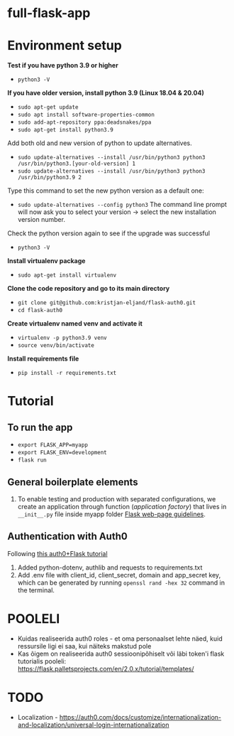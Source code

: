 # full-flask-app
# Environment setup
**Test if you have python 3.9 or higher**
* `python3 -V`

**If you have older version, install python 3.9 (Linux 18.04 & 20.04)**
* `sudo apt-get update`
* `sudo apt install software-properties-common`
* `sudo add-apt-repository ppa:deadsnakes/ppa`
* `sudo apt-get install python3.9`

Add both old and new version of python to update alternatives.
* `sudo update-alternatives --install /usr/bin/python3 python3 /usr/bin/python3.[your-old-version] 1`
* `sudo update-alternatives --install /usr/bin/python3 python3 /usr/bin/python3.9 2`

Type this command to set the new python version as a default one:
* `sudo update-alternatives --config python3`
The command line prompt will now ask you to select your version -> select the new installation version number.

Check the python version again to see if the upgrade was successful
* `python3 -V`

**Install virtualenv package**
* `sudo apt-get install virtualenv`

**Clone the code repository and go to its main directory**
* `git clone git@github.com:kristjan-eljand/flask-auth0.git`
* `cd flask-auth0`

**Create virtualenv named venv and activate it**
* `virtualenv -p python3.9 venv`
* `source venv/bin/activate`

**Install requirements file**
* `pip install -r requirements.txt`

# Tutorial
## To run the app
* `export FLASK_APP=myapp`
* `export FLASK_ENV=development`
* `flask run`

## General boilerplate elements
1. To enable testing and production with separated configurations, we create an application through function (*application factory*) that lives in `__init__.py` file inside myapp folder [Flask web-page guidelines](https://flask.palletsprojects.com/en/2.0.x/tutorial/factory/).

## Authentication with Auth0
Following [this auth0+Flask tutorial](https://auth0.com/docs/quickstart/webapp/python)
1. Added python-dotenv, authlib and requests to requirements.txt
2. Add .env file with client_id, client_secret, domain and app_secret key, which can be generated by running `openssl rand -hex 32` command in the terminal.

# POOLELI
* Kuidas realiseerida auth0 roles - et oma personaalset lehte näed, kuid ressursile ligi ei saa, kui näiteks makstud pole
* Kas õigem on realiseerida auth0 sessioonipõhiselt või läbi token'i
flask tutorialis pooleli: https://flask.palletsprojects.com/en/2.0.x/tutorial/templates/

# TODO
* Localization - https://auth0.com/docs/customize/internationalization-and-localization/universal-login-internationalization

